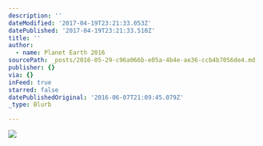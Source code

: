 ```yaml
---
description: ''
dateModified: '2017-04-19T23:21:33.053Z'
datePublished: '2017-04-19T23:21:33.510Z'
title: ''
author:
  - name: Planet Earth 2016
sourcePath: _posts/2016-05-29-c96a066b-e05a-4b4e-ae36-ccb4b7056de4.md
publisher: {}
via: {}
inFeed: true
starred: false
datePublishedOriginal: '2016-06-07T21:09:45.079Z'
_type: Blurb

---
```

![](https://s3-us-west-2.amazonaws.com/the-grid-img/p/97f798c9bef878458ab48deb098dd990f282e62a.jpg)